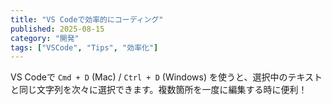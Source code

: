 ```yaml
---
title: "VS Codeで効率的にコーディング"
published: 2025-08-15
category: "開発"
tags: ["VSCode", "Tips", "効率化"]
---
```


VS Codeで `Cmd + D` (Mac) / `Ctrl + D` (Windows) を使うと、選択中のテキストと同じ文字列を次々に選択できます。複数箇所を一度に編集する時に便利！